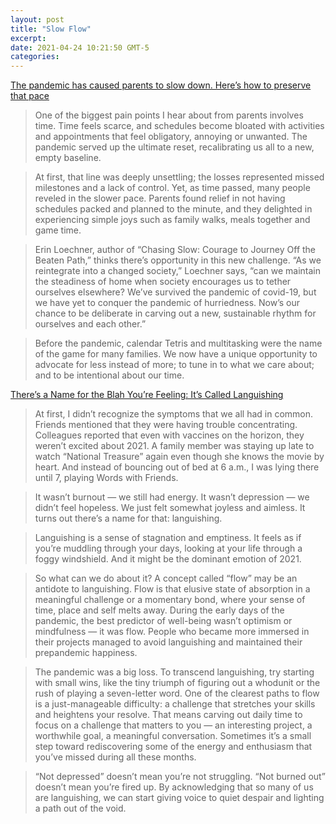```yaml
---
layout: post
title: "Slow Flow"
excerpt: 
date: 2021-04-24 10:21:50 GMT-5
categories: 
---
```


[The pandemic has caused parents to slow down. Here’s how to preserve that pace](https://www.washingtonpost.com/lifestyle/on-parenting/slow-pace-pandemic-parenting-life/2021/04/05/70808f54-917f-11eb-a74e-1f4cf89fd948_story.html)

> One of the biggest pain points I hear about from parents involves time. Time feels scarce, and schedules become bloated with activities and appointments that feel obligatory, annoying or unwanted. The pandemic served up the ultimate reset, recalibrating us all to a new, empty baseline.

> At first, that line was deeply unsettling; the losses represented missed milestones and a lack of control. Yet, as time passed, many people reveled in the slower pace. Parents found relief in not having schedules packed and planned to the minute, and they delighted in experiencing simple joys such as family walks, meals together and game time.

> Erin Loechner, author of “Chasing Slow: Courage to Journey Off the Beaten Path,” thinks there’s opportunity in this new challenge. “As we reintegrate into a changed society,” Loechner says, “can we maintain the steadiness of home when society encourages us to tether ourselves elsewhere? We’ve survived the pandemic of covid-19, but we have yet to conquer the pandemic of hurriedness. Now’s our chance to be deliberate in carving out a new, sustainable rhythm for ourselves and each other.”

> Before the pandemic, calendar Tetris and multitasking were the name of the game for many families. We now have a unique opportunity to advocate for less instead of more; to tune in to what we care about; and to be intentional about our time.

[There’s a Name for the Blah You’re Feeling: It’s Called Languishing](https://www.nytimes.com/2021/04/19/well/mind/covid-mental-health-languishing.html)

> At first, I didn’t recognize the symptoms that we all had in common. Friends mentioned that they were having trouble concentrating. Colleagues reported that even with vaccines on the horizon, they weren’t excited about 2021. A family member was staying up late to watch “National Treasure” again even though she knows the movie by heart. And instead of bouncing out of bed at 6 a.m., I was lying there until 7, playing Words with Friends.

> It wasn’t burnout — we still had energy. It wasn’t depression — we didn’t feel hopeless. We just felt somewhat joyless and aimless. It turns out there’s a name for that: languishing.

> Languishing is a sense of stagnation and emptiness. It feels as if you’re muddling through your days, looking at your life through a foggy windshield. And it might be the dominant emotion of 2021.

> So what can we do about it? A concept called “flow” may be an antidote to languishing. Flow is that elusive state of absorption in a meaningful challenge or a momentary bond, where your sense of time, place and self melts away. During the early days of the pandemic, the best predictor of well-being wasn’t optimism or mindfulness — it was flow. People who became more immersed in their projects managed to avoid languishing and maintained their prepandemic happiness.

> The pandemic was a big loss. To transcend languishing, try starting with small wins, like the tiny triumph of figuring out a whodunit or the rush of playing a seven-letter word. One of the clearest paths to flow is a just-manageable difficulty: a challenge that stretches your skills and heightens your resolve. That means carving out daily time to focus on a challenge that matters to you — an interesting project, a worthwhile goal, a meaningful conversation. Sometimes it’s a small step toward rediscovering some of the energy and enthusiasm that you’ve missed during all these months.

> “Not depressed” doesn’t mean you’re not struggling. “Not burned out” doesn’t mean you’re fired up. By acknowledging that so many of us are languishing, we can start giving voice to quiet despair and lighting a path out of the void.
